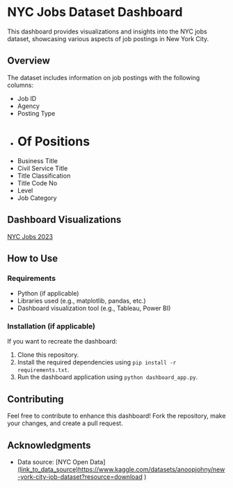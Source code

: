 # NYC Jobs Dataset Dashboard

This dashboard provides visualizations and insights into the NYC jobs dataset, showcasing various aspects of job postings in New York City.

## Overview

The dataset includes information on job postings with the following columns:

- Job ID
- Agency
- Posting Type
- # Of Positions
- Business Title
- Civil Service Title
- Title Classification
- Title Code No
- Level
- Job Category

## Dashboard Visualizations

[NYC Jobs 2023](https://github.com/DhruvilPanchal205/Power-BI-Dashboards/blob/main/NYC%20JOBS/NYC%20JOBS%202023.pdf)

## How to Use

### Requirements

- Python (if applicable)
- Libraries used (e.g., matplotlib, pandas, etc.)
- Dashboard visualization tool (e.g., Tableau, Power BI)

### Installation (if applicable)

If you want to recreate the dashboard:

1. Clone this repository.
2. Install the required dependencies using `pip install -r requirements.txt`.
3. Run the dashboard application using `python dashboard_app.py`.

## Contributing

Feel free to contribute to enhance this dashboard! Fork the repository, make your changes, and create a pull request.


## Acknowledgments

- Data source: [NYC Open Data][(link_to_data_source)](https://www.kaggle.com/datasets/anoopjohny/new-york-city-job-dataset?resource=download)https://www.kaggle.com/datasets/anoopjohny/new-york-city-job-dataset?resource=download
)

